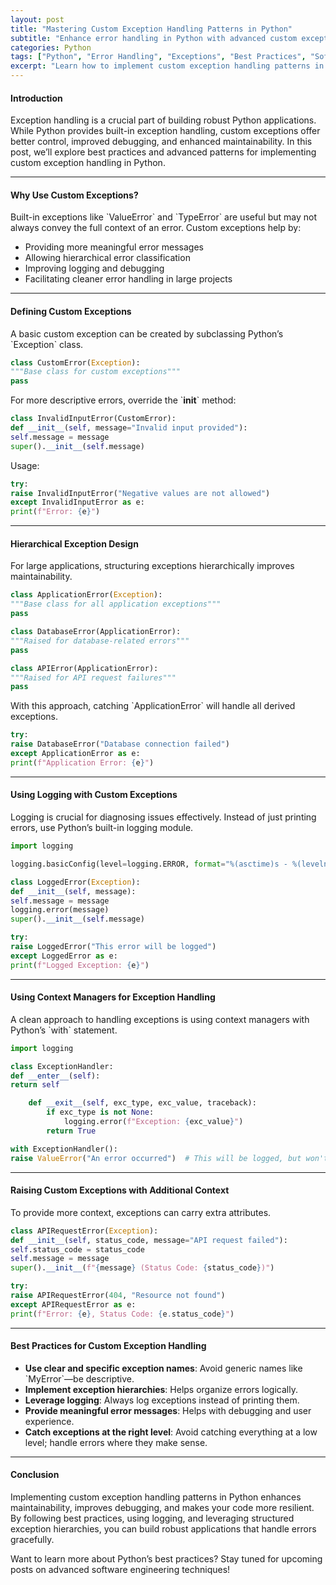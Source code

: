```yaml
---
layout: post
title: "Mastering Custom Exception Handling Patterns in Python"
subtitle: "Enhance error handling in Python with advanced custom exception patterns"
categories: Python
tags: ["Python", "Error Handling", "Exceptions", "Best Practices", "Software Development"]
excerpt: "Learn how to implement custom exception handling patterns in Python for better error management, maintainability, and debugging."
---
```


#### Introduction

Exception handling is a crucial part of building robust Python applications. While Python provides built-in exception handling, custom exceptions offer better control, improved debugging, and enhanced maintainability. In this post, we’ll explore best practices and advanced patterns for implementing custom exception handling in Python.

---

#### Why Use Custom Exceptions?

Built-in exceptions like &#96;ValueError&#96; and &#96;TypeError&#96; are useful but may not always convey the full context of an error. Custom exceptions help by:

- Providing more meaningful error messages
- Allowing hierarchical error classification
- Improving logging and debugging
- Facilitating cleaner error handling in large projects

---

#### Defining Custom Exceptions

A basic custom exception can be created by subclassing Python’s &#96;Exception&#96; class.

```python  
class CustomError(Exception):  
"""Base class for custom exceptions"""  
pass  
```

For more descriptive errors, override the &#96;__init__&#96; method:

```python  
class InvalidInputError(CustomError):  
def __init__(self, message="Invalid input provided"):  
self.message = message  
super().__init__(self.message)  
```

Usage:

```python  
try:  
raise InvalidInputError("Negative values are not allowed")  
except InvalidInputError as e:  
print(f"Error: {e}")  
```

---

#### Hierarchical Exception Design

For large applications, structuring exceptions hierarchically improves maintainability.

```python  
class ApplicationError(Exception):  
"""Base class for all application exceptions"""  
pass

class DatabaseError(ApplicationError):  
"""Raised for database-related errors"""  
pass

class APIError(ApplicationError):  
"""Raised for API request failures"""  
pass  
```

With this approach, catching &#96;ApplicationError&#96; will handle all derived exceptions.

```python  
try:  
raise DatabaseError("Database connection failed")  
except ApplicationError as e:  
print(f"Application Error: {e}")  
```

---

#### Using Logging with Custom Exceptions

Logging is crucial for diagnosing issues effectively. Instead of just printing errors, use Python’s built-in logging module.

```python  
import logging

logging.basicConfig(level=logging.ERROR, format="%(asctime)s - %(levelname)s - %(message)s")

class LoggedError(Exception):  
def __init__(self, message):  
self.message = message  
logging.error(message)  
super().__init__(self.message)

try:  
raise LoggedError("This error will be logged")  
except LoggedError as e:  
print(f"Logged Exception: {e}")  
```

---

#### Using Context Managers for Exception Handling

A clean approach to handling exceptions is using context managers with Python’s &#96;with&#96; statement.

```python  
import logging

class ExceptionHandler:  
def __enter__(self):  
return self

    def __exit__(self, exc_type, exc_value, traceback):  
        if exc_type is not None:  
            logging.error(f"Exception: {exc_value}")  
        return True  

with ExceptionHandler():  
raise ValueError("An error occurred")  # This will be logged, but won't crash the program  
```

---

#### Raising Custom Exceptions with Additional Context

To provide more context, exceptions can carry extra attributes.

```python  
class APIRequestError(Exception):  
def __init__(self, status_code, message="API request failed"):  
self.status_code = status_code  
self.message = message  
super().__init__(f"{message} (Status Code: {status_code})")

try:  
raise APIRequestError(404, "Resource not found")  
except APIRequestError as e:  
print(f"Error: {e}, Status Code: {e.status_code}")  
```

---

#### Best Practices for Custom Exception Handling

- **Use clear and specific exception names**: Avoid generic names like &#96;MyError&#96;—be descriptive.
- **Implement exception hierarchies**: Helps organize errors logically.
- **Leverage logging**: Always log exceptions instead of printing them.
- **Provide meaningful error messages**: Helps with debugging and user experience.
- **Catch exceptions at the right level**: Avoid catching everything at a low level; handle errors where they make sense.

---

#### Conclusion

Implementing custom exception handling patterns in Python enhances maintainability, improves debugging, and makes your code more resilient. By following best practices, using logging, and leveraging structured exception hierarchies, you can build robust applications that handle errors gracefully.

Want to learn more about Python’s best practices? Stay tuned for upcoming posts on advanced software engineering techniques!  
